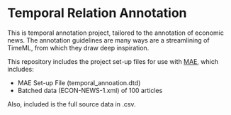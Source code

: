# Temporal Relation Annotation

This is temporal annotation project, tailored to the annotation of economic news. The annotation guidelines are many ways are a streamlining of TimeML, from which they draw deep inspiration.

This repository includes the project set-up files for use with [MAE](https://keighrim.github.io/mae-annotation/), which includes: 
+ MAE Set-up File (temporal_annoation.dtd)
+ Batched data (ECON-NEWS-1.xml) of 100 articles

Also, included is the full source data in .csv. 
